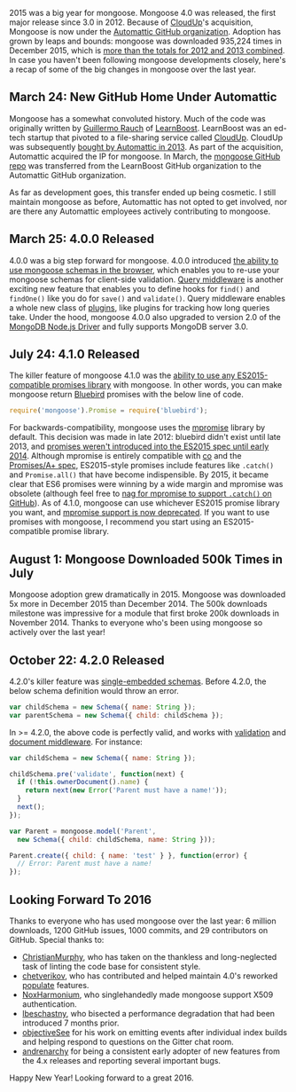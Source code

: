 2015 was a big year for mongoose. Mongoose 4.0 was released, the first major
release since 3.0 in 2012. Because of [CloudUp](https://cloudup.com/)'s
acquisition, Mongoose is now under the
[Automattic GitHub organization](https://github.com/Automattic). Adoption
has grown by leaps and bounds: mongoose was downloaded 935,224 times in
December 2015, which is
[more than the totals for 2012 and 2013 combined](http://npm-stat.com/charts.html?package=mongoose&author=&from=2011-12-31&to=2016-01-01).
In case you haven't been following mongoose developments closely, here's
a recap of some of the big changes in mongoose over the last year.

March 24: New GitHub Home Under Automattic
------------------------------------------

Mongoose has a somewhat convoluted history. Much of the code was originally
written by [Guillermo Rauch](https://github.com/rauchg) of
[LearnBoost](https://github.com/LearnBoost). LearnBoost was an ed-tech startup
that pivoted to a file-sharing service called
[CloudUp](https://www.crunchbase.com/organization/cloudup#/entity). CloudUp
was subsequently
[bought by Automattic in 2013](http://techcrunch.com/2013/09/25/automattic-acquires-file-sharing-service-cloudup-to-build-faster-media-library-and-enable-co-editing/).
As part of the acquisition, Automattic acquired the IP for mongoose. In March,
the [mongoose GitHub repo](https://github.com/Automattic/mongoose) was
transferred from the LearnBoost GitHub organization to the Automattic GitHub
organization.

As far as development goes, this transfer ended up being cosmetic.
I still maintain mongoose as before, Automattic has not opted to get involved,
nor are there any Automattic employees actively contributing to mongoose.

March 25: 4.0.0 Released
------------------------

4.0.0 was a big step forward for mongoose. 4.0.0 introduced
[the ability to use mongoose schemas in the browser](http://mongoosejs.com/docs/browser.html), which enables you to
re-use your mongoose schemas for client-side validation.
[Query middleware](http://mongoosejs.com/docs/middleware.html) is another
exciting new feature that enables you to define hooks for `find()` and
`findOne()` like you do for `save()` and `validate()`. Query middleware
enables a whole new class of
[plugins](http://thecodebarbarian.com/2015/03/06/guide-to-mongoose-plugins),
like plugins for tracking how long queries take. Under the hood, mongoose
4.0.0 also upgraded to version 2.0 of the
[MongoDB Node.js Driver](http://npmjs.org/package/mongodb) and fully supports
MongoDB server 3.0.

July 24: 4.1.0 Released
-----------------------

The killer feature of mongoose 4.1.0 was the
[ability to use any ES2015-compatible promises library](http://mongoosejs.com/docs/promises.html#plugging-in-your-own-promises-library)
with mongoose. In other words, you can make mongoose return
[Bluebird](http://npmjs.org/package/bluebird) promises with the below line
of code.


```javascript
require('mongoose').Promise = require('bluebird');
```

For backwards-compatibility, mongoose uses the
[mpromise](http://npmjs.org/package/mpromise) library by default. This
decision was made in late 2012: bluebird didn't exist until late 2013, and
[promises weren't introduced into the ES2015 spec until early 2014](http://wiki.ecmascript.org/doku.php?id=harmony:specification_drafts).
Although mpromise is entirely compatible with [co](http://npmjs.org/package/co)
and the [Promises/A+ spec](https://promisesaplus.com/), ES2015-style promises
include features like `.catch()` and `Promise.all()` that have become
indispensible.
By 2015, it became clear that ES6 promises were winning by a wide margin
and mpromise was obsolete (although feel free to
[nag for mpromise to support `.catch()` on GitHub](https://github.com/aheckmann/mpromise/pull/14)).
As of 4.1.0, mongoose can use whichever ES2015 promise library you want,
and
[mpromise support is now deprecated](https://github.com/Automattic/mongoose/wiki/5.0-Deprecation-Warnings). If you want to use promises with mongoose, I recommend you start using an
ES2015-compatible promise library.

August 1: Mongoose Downloaded 500k Times in July
------------------------------------------------

Mongoose adoption grew dramatically in 2015. Mongoose was downloaded 5x more
in December 2015 than December 2014. The 500k downloads milestone was
impressive for a module that first broke 200k downloads in November 2014.
Thanks to everyone who's been using mongoose so actively over the last
year!

October 22: 4.2.0 Released
--------------------------

4.2.0's killer feature was
[single-embedded schemas](http://mongoosejs.com/docs/subdocs.html#single-embedded).
Before 4.2.0, the below schema definition would throw an error.

```javascript
var childSchema = new Schema({ name: String });
var parentSchema = new Schema({ child: childSchema });
```

In >= 4.2.0, the above code is perfectly valid, and works with
[validation](http://mongoosejs.com/docs/validation.html) and
[document middleware](http://mongoosejs.com/docs/middleware.html). For
instance:

```javascript
var childSchema = new Schema({ name: String });

childSchema.pre('validate', function(next) {
  if (!this.ownerDocument().name) {
    return next(new Error('Parent must have a name!'));
  }
  next();
});

var Parent = mongoose.model('Parent',
  new Schema({ child: childSchema, name: String }));

Parent.create({ child: { name: 'test' } }, function(error) {
  // Error: Parent must have a name!
});
```

Looking Forward To 2016
-----------------------

Thanks to everyone who has used mongoose over the last year: 6 million
downloads, 1200 GitHub issues, 1000 commits, and 29 contributors on GitHub.
Special thanks to:

* [ChristianMurphy](https://github.com/ChristianMurphy), who has taken on
the thankless and long-neglected task of linting the code base for
consistent style.
* [chetverikov](https://github.com/chetverikov), who has contributed and
helped maintain 4.0's reworked [populate](http://mongoosejs.com/docs/populate.html) features.
* [NoxHarmonium](https://github.com/NoxHarmonium), who singlehandedly made
mongoose support X509 authentication.
* [lbeschastny](https://github.com/lbeschastny), who bisected a performance
degradation that had been introduced 7 months prior.
* [objectiveSee](https://github.com/objectiveSee) for his work on emitting
events after individual index builds and helping respond to questions
on the Gitter chat room.
* [andrenarchy](https://github.com/andrenarchy) for being a consistent
early adopter of new features from the 4.x releases and reporting several
important bugs.

Happy New Year! Looking forward to a great 2016.
